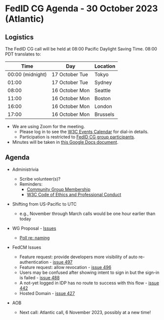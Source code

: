 # FedID CG Agenda - 30 October 2023 (Atlantic)

## Logistics

The FedID CG call will be held at 08:00 Pacific Daylight Saving Time. 08:00 PDT translates to:

| Time         | Day    | Location      |
| ------------ | ------ | ------------- |
| 00:00 (midnight) | 17 October Tue | Tokyo         |
| 01:00 | 17 October Tue | Sydney        |
| 08:00 | 16 October Mon | Seattle       |
| 11:00 | 16 October Mon | Boston        |
| 16:00 | 16 October Mon | London        |
| 17:00 | 16 October Mon | Brussels      |


* We are using Zoom for the meeting.
    * Please log in to see the [W3C Events Calendar](https://www.w3.org/events/meetings/af7a9147-f688-4a92-b413-a2e4a2441161/20231030T080000/) for dial-in details. 
    * Participation is restricted to [FedID CG group participants](https://www.w3.org/community/fed-id/participants).
* Minutes will be taken in [this Google Docs document](https://docs.google.com/document/d/1O7Rn8Aj4rsYWohdEP61lnGdgkai0xTZFQgm7XEA0RBM/edit#).


## Agenda

* Administrivia
  * Scribe volunteer(s)?
  * Reminders: 
     * [Community Group Membership](https://www.w3.org/community/fed-id/)
     * [W3C Code of Ethics and Professional Conduct](https://www.w3.org/Consortium/cepc/)
 * Shifting from US-Pacific to UTC
     * e.g., November through March calls would be one hour earlier than today


* WG Proposal - [Issues](https://github.com/w3c/strategy/issues/427)
  * [Poll re: naming](https://us02web.zoom.us/survey/iFx4mbMg57kjAtL0vDzXBQy-Yw7cKixGkAGVu3BQtpTf7w98v14.jvr-eGQTvbCokUWU/view?id=_XUelyvTRqyQC9A495K9rQ#/sharePreview)

* FedCM Issues
  * Feature request: provide developers more visibility of auto re-authentication - [issue 497](https://github.com/fedidcg/FedCM/issues/497)
  * Feature request: allow revocation - [issue 496](https://github.com/fedidcg/FedCM/issues/496)
  * Users may be confused after showing intent to sign in but the sign-in is failed - [issue 488](https://github.com/fedidcg/FedCM/issues/488)
  * A not-yet logged in IDP has no route to success with this flow - [issue 442](https://github.com/fedidcg/FedCM/issues/442)
  * Hosted Domain - [issue 427](https://github.com/fedidcg/FedCM/issues/427)

* AOB
  * Next call: Atlantic call, 6 November 2023, possibly at a new time!

